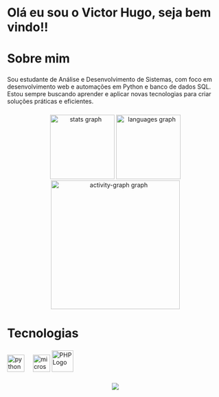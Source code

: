 <h1 align="left">Olá eu sou o Victor Hugo, seja bem vindo!!</h1>

###

<h1 align="left">Sobre mim</h1>

###

<p align="left">Sou estudante de Análise e Desenvolvimento de Sistemas, com foco em desenvolvimento web e automações em Python e banco de dados SQL. Estou sempre buscando aprender e aplicar novas tecnologias para criar soluções práticas e eficientes.</p>

###

<div align="center">
  <img src="https://github-readme-stats.vercel.app/api?username=CorreaVictorHugo&hide_title=false&hide_rank=false&show_icons=true&include_all_commits=true&count_private=true&disable_animations=false&theme=gruvbox_light&locale=en&hide_border=false&order=1" height="150" alt="stats graph"  />
  <img src="https://github-readme-stats.vercel.app/api/top-langs?username=CorreaVictorHugo&locale=en&hide_title=false&layout=compact&card_width=320&langs_count=5&theme=gruvbox_light&hide_border=false&order=2" height="150" alt="languages graph"  />
  <img src="https://github-readme-activity-graph.vercel.app/graph?username=CorreaVictorHugo&radius=16&theme=gruvbox&area=true&order=5" height="300" alt="activity-graph graph"  />
</div>

###

<h1 align="left">Tecnologias</h1>

###

<div align="left">
  <img src="https://cdn.jsdelivr.net/gh/devicons/devicon/icons/python/python-original.svg" height="40" alt="python logo"  />
  <img width="12" />
  <img src="https://cdn.jsdelivr.net/gh/devicons/devicon/icons/microsoftsqlserver/microsoftsqlserver-plain.svg" height="40" alt="microsoftsqlserver logo"  />
  <img src="https://cdn.jsdelivr.net/gh/devicons/devicon/icons/php/php-original.svg" alt="PHP Logo" width="50" height="50"/>
</div>

###

<div align="center">
  <img src="https://profile-counter.glitch.me/CorreaVictorHugo/count.svg?"  />
</div>

###
